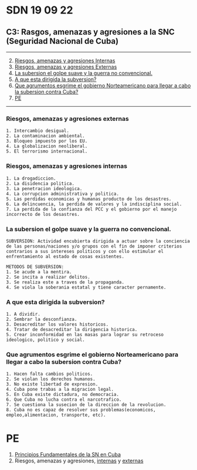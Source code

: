 # SDN 19 09 22

## C3: Rasgos, amenazas y agresiones a la SNC (Seguridad Nacional de Cuba)

---

2. [Riesgos, amenazas y agresiones Internas](#riesgos-amenazas-y-agresiones-stronginternasstrong)
3. [Riesgos, amenazas y agresiones Externas](#riesgos-amenazas-y-agresiones-strongexternasstrong)
4. [La subersion el golpe suave y la guerra no convencional.](#la-subersion-el-golpe-suave-y-la-guerra-no-convencional)
5. [A que esta dirigida la subversion?](#a-que-esta-dirigida-la-subversion)
6. [Que agrumentos esgrime el gobierno Norteamericano para llegar a cabo la subersion contra Cuba?](#que-agrumentos-esgrime-el-gobierno-norteamericano-para-llegar-a-cabo-la-subersion-contra-cuba)
7. [PE](#pe)

---

### Riesgos, amenazas y agresiones <strong>externas</strong>

    1. Intercambio desigual.
    2. La contaminacion ambiental.
    3. Bloqueo impuesto por los EU.
    4. La globalizacion neoliberal.
    5. El terrorismo internacional.

### Riesgos, amenazas y agresiones <strong>internas</strong>

    1. La drogadiccion.
    2. La disidencia politica.
    3. La penetracion ideologica.
    4. La corrupcion administrativa y politica.
    5. Las perdidas economicas y humanas producto de los desastres.
    6. La delincuencia, la perdida de valores y la indisciplina social.
    7. La perdida de la confianza del PCC y el gobierno por el manejo incorrecto de los desastres.

### La subersion el golpe suave y la guerra no convencional.

    SUBVERSION: Actividad encubierta dirigida a actuar sobre la conciencia de las personas/naciones y/o grupos con el fin de imponer criterios contrarios a sus intereses politicos y con ello estimular el enfrentamiento al estado de cosas existentes.

    METODOS DE SUBVERSION:
    1. Se acude a la mentira.
    2. Se incita a realizar delitos.
    3. Se realiza este a traves de la propaganda.
    4. Se viola la soberania estatal y tiene caracter pernamente.

### A que esta dirigida la subversion?

    1. A dividir.
    2. Sembrar la desconfianza.
    3. Desacreditar los valores historicos.
    4. Tratar de desacreditar la dirigencia historica.
    5. Crear inconformidad en las masas para lograr su retroceso ideologico, politico y social.

### Que agrumentos esgrime el gobierno Norteamericano para llegar a cabo la subersion contra Cuba?

    1. Hacen falta cambios politicos.
    2. Se violan los derechos humanos.
    3. No existe libertad de expresion.
    4. Cuba pone trabas a la migracion legal.
    5. En Cuba existe dictadura, no democracia.
    6. Que Cuba no lucha contra el narcotrafico.
    7. Se cuestiona la susecion de la direccion de la revolucion.
    8. Cuba no es capaz de resolver sus problemas(economicos, empleo,alimentacion, transporte, etc).

# PE

1. [Principios Fundamentales de la SN en Cuba](C2.md#supojoexamensup-principios-fundamentales-de-la-sn-en-cuba)
2. Riesgos, amenazas y agresiones, [internas](#riesgos-amenazas-y-agresiones-stronginternasstrong) y [externas](#riesgos-amenazas-y-agresiones-strongexternasstrong)